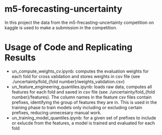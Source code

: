 # m5-forecasting-uncertainty
In this project the data from the m5-frecasting-uncertainty competition on kaggle is used to make a submission in the competition.


# Usage of Code and Replicating Results
- un_compute_weights_cv.ipynb: computes the evaluation weights for each fold for cross validation and stores weights in csv file (see ./uncertainty/fold_{fold number}/weights_validation.csv)
- un_feature_engineering_quantiles.ipynb: loads raw data, computes all features for each fold and saved in csv file (see ./uncertainty/fold_{fold number}/features). The column names in the feature csv files contain prefixes, identifying the group of features they are in. This is used in the training phase to train models only including or excluding certain prefixes, reducing unnecesary manual work.
- un_training_model_quantiles.ipynb: for a given set of prefixes to include or exlucde from the features, a model is trained and evaluated for each fold